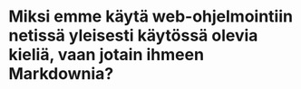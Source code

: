 # Miksi emme käytä web-ohjelmointiin netissä yleisesti käytössä olevia kieliä, vaan jotain ihmeen Markdownia?